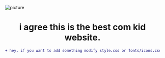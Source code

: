 ![picture]()

<h1 align="center">i agree this is the best com kid website.</h1>

```diff
+ hey, if you want to add something modify style.css or fonts/icons.css
```
